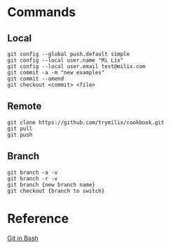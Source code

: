 # Commands
## Local
```
git config --global push.default simple
git config --local user.name "Mi Lix"
git config --local user.email test@milix.com
git commit -a -m "new examples"
git commit --amend
git checkout <commit> <file>
```

## Remote
```
git clone https://github.com/trymilix/cookbook.git
git pull  
git push  
```

## Branch
```
git branch -a -v
git branch -r -v
git branch {new branch name}
git checkout {branch to switch}
```

# Reference
[Git in Bash](https://git-scm.com/book/en/v2/Git-in-Other-Environments-Git-in-Bash)
